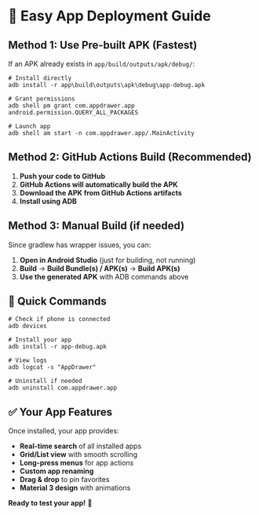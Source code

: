 # 🚀 Easy App Deployment Guide

## Method 1: Use Pre-built APK (Fastest)

If an APK already exists in `app/build/outputs/apk/debug/`:

```batch
# Install directly
adb install -r app\build\outputs\apk\debug\app-debug.apk

# Grant permissions
adb shell pm grant com.appdrawer.app android.permission.QUERY_ALL_PACKAGES

# Launch app
adb shell am start -n com.appdrawer.app/.MainActivity
```

## Method 2: GitHub Actions Build (Recommended)

1. **Push your code to GitHub**
2. **GitHub Actions will automatically build the APK**
3. **Download the APK from GitHub Actions artifacts**
4. **Install using ADB**

## Method 3: Manual Build (if needed)

Since gradlew has wrapper issues, you can:

1. **Open in Android Studio** (just for building, not running)
2. **Build** → **Build Bundle(s) / APK(s)** → **Build APK(s)**
3. **Use the generated APK** with ADB commands above

## 🎯 Quick Commands

```batch
# Check if phone is connected
adb devices

# Install your app
adb install -r app-debug.apk

# View logs
adb logcat -s "AppDrawer"

# Uninstall if needed
adb uninstall com.appdrawer.app
```

## ✅ Your App Features

Once installed, your app provides:
- **Real-time search** of all installed apps
- **Grid/List view** with smooth scrolling
- **Long-press menus** for app actions
- **Custom app renaming** 
- **Drag & drop** to pin favorites
- **Material 3 design** with animations

**Ready to test your app!** 🎉 